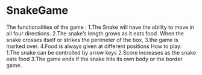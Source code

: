 # SnakeGame

The functionalities of the game :
1.The Snake will have the ability to move in all four directions. 
2.The snake’s length grows as it eats food. When the snake crosses itself or strikes the perimeter of the box, 
3.the game is marked over. 
4.Food is always given at different positions
How to play:
1.The snake can be controlled by arrow keys 
2.Score increases as the snake eats food 
3.The game ends if the snake hits its own body or the border game.
